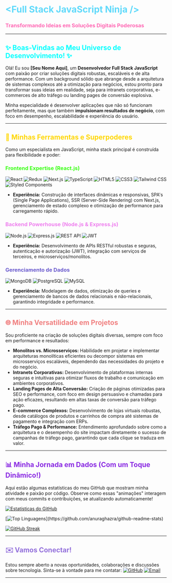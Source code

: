 # <span style="color: #61DAFB;">&lt;Full Stack JavaScript Ninja /&gt;</span>
### <span style="color: #FF69B4;">Transformando Ideias em Soluções Digitais Poderosas</span>

---

## <span style="color: #00FFFF;">✨ Boas-Vindas ao Meu Universo de Desenvolvimento! ✨</span>

Olá! Eu sou **[Seu Nome Aqui]**, um **Desenvolvedor Full Stack JavaScript** com paixão por criar soluções digitais robustas, escaláveis e de alta performance. Com um background sólido que abrange desde a arquitetura de sistemas complexos até a otimização para negócios, estou pronto para transformar suas ideias em realidade, seja para intranets corporativas, e-commerces de alto tráfego ou landing pages de conversão explosiva.

Minha especialidade é desenvolver aplicações que não só funcionam perfeitamente, mas que também **impulsionam resultados de negócio**, com foco em desempenho, escalabilidade e experiência do usuário.

---

## <span style="color: #FFD700;">🚀 Minhas Ferramentas e Superpoderes</span>

Como um especialista em JavaScript, minha stack principal é construída para flexibilidade e poder:

### <span style="color: #39FF14;">Frontend Expertise (React.js)</span>

![React](https://img.shields.io/badge/-React-61DAFB?style=for-the-badge&logo=react&logoColor=white)
![Redux](https://img.shields.io/badge/-Redux-764ABC?style=for-the-badge&logo=redux&logoColor=white)
![Next.js](https://img.shields.io/badge/-Next.js-000000?style=for-the-badge&logo=next.js&logoColor=white)
![TypeScript](https://img.shields.io/badge/-TypeScript-3178C6?style=for-the-badge&logo=typescript&logoColor=white)
![HTML5](https://img.shields.io/badge/-HTML5-E34F26?style=for-the-badge&logo=html5&logoColor=white)
![CSS3](https://img.shields.io/badge/-CSS3-1572B6?style=for-the-badge&logo=css3&logoColor=white)
![Tailwind CSS](https://img.shields.io/badge/-Tailwind_CSS-38B2AC?style=for-the-badge&logo=tailwind-css&logoColor=white)
![Styled Components](https://img.shields.io/badge/-Styled_Components-DB7093?style=for-the-badge&logo=styled-components&logoColor=white)

* **Experiência:** Construção de interfaces dinâmicas e responsivas, SPA's (Single Page Applications), SSR (Server-Side Rendering) com Next.js, gerenciamento de estado complexo e otimização de performance para carregamento rápido.

### <span style="color: #EE82EE;">Backend Powerhouse (Node.js & Express.js)</span>

![Node.js](https://img.shields.io/badge/-Node.js-339933?style=for-the-badge&logo=node.js&logoColor=white)
![Express.js](https://img.shields.io/badge/-Express.js-000000?style=for-the-badge&logo=express&logoColor=white)
![REST API](https://img.shields.io/badge/-REST_API-00599C?style=for-the-badge&logo=rest&logoColor=white)
![JWT](https://img.shields.io/badge/-JWT-000000?style=for-the-badge&logo=json-web-tokens&logoColor=white)

* **Experiência:** Desenvolvimento de APIs RESTful robustas e seguras, autenticação e autorização (JWT), integração com serviços de terceiros, e microserviços/monolitos.

### <span style="color: #6A5ACD;">Gerenciamento de Dados</span>

![MongoDB](https://img.shields.io/badge/-MongoDB-47A248?style=for-the-badge&logo=mongodb&logoColor=white)
![PostgreSQL](https://img.shields.io/badge/-PostgreSQL-316192?style=for-the-badge&logo=postgresql&logoColor=white)
![MySQL](https://img.shields.io/badge/-MySQL-4479A1?style=for-the-badge&logo=mysql&logoColor=white)

* **Experiência:** Modelagem de dados, otimização de queries e gerenciamento de bancos de dados relacionais e não-relacionais, garantindo integridade e performance.

---

## <span style="color: #F08080;">🌐 Minha Versatilidade em Projetos</span>

Sou proficiente na criação de soluções digitais diversas, sempre com foco em performance e resultados:

* **Monolitos vs. Microsserviços:** Habilidade em projetar e implementar arquiteturas monolíticas eficientes ou decompor sistemas em microsserviços escaláveis, dependendo das necessidades do projeto e do negócio.
* **Intranets Corporativas:** Desenvolvimento de plataformas internas seguras e intuitivas para otimizar fluxos de trabalho e comunicação em ambientes corporativos.
* **Landing Pages de Alta Conversão:** Criação de páginas otimizadas para SEO e performance, com foco em design persuasivo e chamadas para ação eficazes, resultando em altas taxas de conversão para tráfego pago.
* **E-commerce Complexos:** Desenvolvimento de lojas virtuais robustas, desde catálogos de produtos e carrinhos de compra até sistemas de pagamento e integração com ERPs.
* **Tráfego Pago & Performance:** Entendimento aprofundado sobre como a arquitetura e o desempenho do site impactam diretamente o sucesso de campanhas de tráfego pago, garantindo que cada clique se traduza em valor.

---

## <span style="color: #8A2BE2;">📊 Minha Jornada em Dados (Com um Toque Dinâmico!)</span>

Aqui estão algumas estatísticas do meu GitHub que mostram minha atividade e paixão por código. Observe como essas "animações" interagem com meus commits e contribuições, se atualizando automaticamente!

[![Estatísticas do GitHub](https://github-readme-stats.vercel.app/api?username=thatstoms-projects&show_icons=true&theme=dark&hide_border=true&card_width=490&custom_title=Minhas%20Estatísticas%20GitHub)](https://github.com/anuraghazra/github-readme-stats)

[![Top Linguagens](https://github-readme-stats.vercel.app/api/top-langs/?username=ThatsTom&layout=compact&theme=synthwave&hide_border=true&card_width=490&custom_title=Top%20Linguagens%20(%20JavaScript%20&%20Mais!))](https://github.com/anuraghazra/github-readme-stats)

[![GitHub Streak](https://github-profile-streak-stats.herokuapp.com/?user=ThatsTom&theme=highcontrast&hide_border=true)](https://git.io/streak-stats)

---

## <span style="color: #9370DB;">✉️ Vamos Conectar!</span>

Estou sempre aberto a novas oportunidades, colaborações e discussões sobre tecnologia. Sinta-se à vontade para me contatar:
[![GitHub](https://img.shields.io/badge/GitHub-100000?style=for-the-badge&logo=github&logoColor=white)](https://github.com/ThatsTom)
[![Email](https://img.shields.io/badge/Email-D14836?style=for-the-badge&logo=gmail&logoColor=white)](mailto:thomas_holanda@yahoo.com.br)

---
